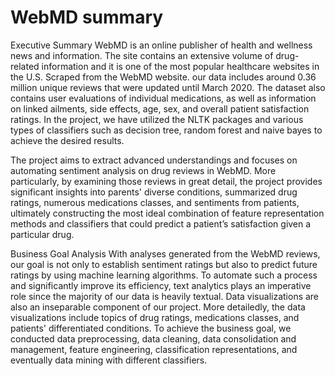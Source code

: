 # WebMD summary 

Executive Summary 
WebMD is an online publisher of health and wellness news and information. The site contains an extensive volume of drug-related information and it is one of the most popular healthcare websites in the U.S. Scraped from the WebMD website. our data includes around 0.36 million unique reviews that were updated until March 2020. The dataset also contains user evaluations of individual medications, as well as information on linked ailments, side effects, age, sex, and overall patient satisfaction ratings. In the project, we have utilized the NLTK packages and various types of classifiers such as decision tree, random forest and naive bayes to achieve the desired results.

The project aims to extract advanced understandings and focuses on automating sentiment analysis on drug reviews in WebMD. More particularly, by examining those reviews in great detail, the project provides significant insights into parents' diverse conditions, summarized drug ratings, numerous medications classes, and sentiments from patients, ultimately constructing the most ideal combination of feature representation methods and classifiers that could predict a patient’s satisfaction given a particular drug. 

Business Goal Analysis
With analyses generated from the WebMD reviews, our goal is not only to establish sentiment ratings but also to predict future ratings by using machine learning algorithms. To automate such a process and significantly improve its efficiency, text analytics plays an imperative role since the majority of our data is heavily textual. Data visualizations are also an inseparable component of our project. More detailedly, the data visualizations include topics of drug ratings, medications classes, and patients' differentiated conditions.  To achieve the business goal, we conducted data preprocessing, data cleaning, data consolidation and management, feature engineering, classification representations, and eventually data mining with different classifiers. 



